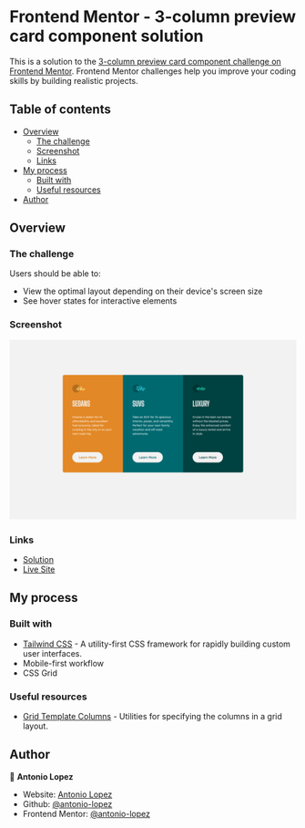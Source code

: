 # Frontend Mentor - 3-column preview card component solution

This is a solution to the [3-column preview card component challenge on Frontend Mentor](https://www.frontendmentor.io/challenges/3column-preview-card-component-pH92eAR2-). Frontend Mentor challenges help you improve your coding skills by building realistic projects.

## Table of contents

- [Overview](#overview)
  - [The challenge](#the-challenge)
  - [Screenshot](#screenshot)
  - [Links](#links)
- [My process](#my-process)
  - [Built with](#built-with)
  - [Useful resources](#useful-resources)
- [Author](#author)

## Overview

### The challenge

Users should be able to:

- View the optimal layout depending on their device's screen size
- See hover states for interactive elements

### Screenshot

![](/images/screenshot.png)

### Links

- [Solution](https://www.frontendmentor.io/solutions/3column-preview-card-component-using-tailwind-css-BkYKng9r5)
- [Live Site](https://antonio-3-column-preview-card.netlify.app/)

## My process

### Built with

- [Tailwind CSS](https://tailwindcss.com/) - A utility-first CSS framework for rapidly building custom user interfaces.
- Mobile-first workflow
- CSS Grid

### Useful resources

- [Grid Template Columns](https://tailwindcss.com/docs/grid-template-columns) - Utilities for specifying the columns in a grid layout.

## Author

👤 **Antonio Lopez**

- Website: [Antonio Lopez](https://www.antoniolopez.me/)
- Github: [@antonio-lopez](https://github.com/antonio-lopez)
- Frontend Mentor: [@antonio-lopez](https://www.frontendmentor.io/profile/antonio-lopez)
